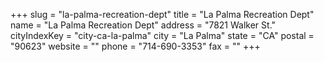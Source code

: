+++
slug = "la-palma-recreation-dept"
title = "La Palma Recreation Dept"
name = "La Palma Recreation Dept"
address = "7821 Walker St."
cityIndexKey = "city-ca-la-palma"
city = "La Palma"
state = "CA"
postal = "90623"
website = ""
phone = "714-690-3353"
fax = ""
+++
